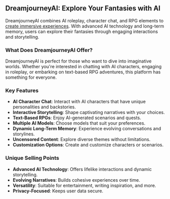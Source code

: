 ## DreamjourneyAI: Explore Your Fantasies with AI

DreamjourneyAI combines AI roleplay, character chat, and RPG elements to [create immersive experiences](https://dreamjourneyai.com). With advanced AI technology and long-term memory, users can explore their fantasies through engaging interactions and storytelling.

### What Does DreamjourneyAI Offer?

DreamjourneyAI is perfect for those who want to dive into imaginative worlds. Whether you're interested in chatting with AI characters, engaging in roleplay, or embarking on text-based RPG adventures, this platform has something for everyone.

### Key Features
- **AI Character Chat**: Interact with AI characters that have unique personalities and backstories.
- **Interactive Storytelling**: Shape captivating narratives with your choices.
- **Text-Based RPGs**: Enjoy AI-generated scenarios and quests.
- **Multiple AI Models**: Choose models that suit your preferences.
- **Dynamic Long-Term Memory**: Experience evolving conversations and storylines.
- **Uncensored Content**: Explore diverse themes without limitations.
- **Customization Options**: Create and customize characters or scenarios.

### Unique Selling Points
- **Advanced AI Technology**: Offers lifelike interactions and dynamic storytelling.
- **Evolving Narratives**: Builds cohesive experiences over time.
- **Versatility**: Suitable for entertainment, writing inspiration, and more.
- **Privacy-Focused**: Keeps user data secure.
